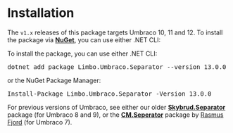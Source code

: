 # Installation

The `v1.x` releases of this package targets Umbraco 10, 11 and 12. To install the package via [**NuGet**](https://www.nuget.org/packages/Limbo.Umbraco.Separator/1.0.3), you can use either .NET CLI:

<div class="installation" version="1">
    <p>To install the package, you can use either .NET CLI:</p>
    <div class="highlight"><pre>dotnet add package Limbo.Umbraco.Separator --version 13.0.0</pre></div>
    <p>or the NuGet Package Manager:</p>
    <div class="highlight"><pre>Install-Package Limbo.Umbraco.Separator -Version 13.0.0</pre></div>
</div>

For previous versions of Umbraco, see either our older [**Skybrud.Separator**](https://github.com/skybrud/Skybrud.Separator) package (for Umbraco 8 and 9), or the [**CM.Seperator**](https://www.nuget.org/packages/CM.Seperator) package by [Rasmus Fjord](https://twitter.com/rasmusfjord) (for Umbraco 7).
